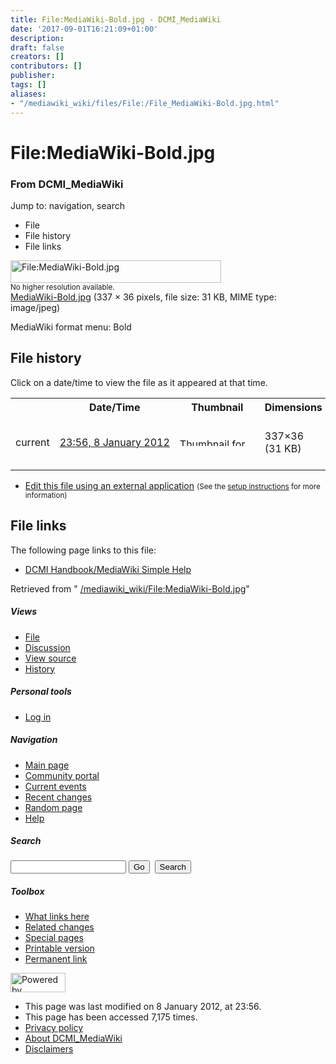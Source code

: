 ```yaml
---
title: File:MediaWiki-Bold.jpg - DCMI_MediaWiki
date: '2017-09-01T16:21:09+01:00'
description: 
draft: false
creators: []
contributors: []
publisher: 
tags: []
aliases:
- "/mediawiki_wiki/files/File:/File_MediaWiki-Bold.jpg.html"
---
```


<a id="top"></a>
# File:MediaWiki-Bold.jpg

### From DCMI\_MediaWiki

Jump to: navigation, search
<!-- start content -->
- File
- File history
- File links

 [<img alt="File:MediaWiki-Bold.jpg" src="/images/c/cd/MediaWiki-Bold.jpg" width="337" height="36">](/mediawiki_wiki/files/MediaWiki-Bold.jpg)  
<small>No higher resolution available.</small>  
 [MediaWiki-Bold.jpg](/images/c/cd/MediaWiki-Bold.jpg)‎ (337 × 36 pixels, file size: 31 KB, MIME type: image/jpeg)

MediaWiki format menu: Bold

<!-- 
NewPP limit report
Preprocessor node count: 1/1000000
Post-expand include size: 0/2097152 bytes
Template argument size: 0/2097152 bytes
Expensive parser function count: 0/100
-->
## File history

Click on a date/time to view the file as it appeared at that time.

<table class="wikitable filehistory">
  <tr>
    <td></td>
    <th>Date/Time</th>
    <th>Thumbnail</th>
    <th>Dimensions</th>
    <th>User</th>
    <th>Comment</th>
  </tr>
  <tr>
    <td>current</td>
    <td class="filehistory-selected" style="white-space: nowrap;"><a href="/mediawiki_wiki/files/MediaWiki-Bold.jpg">23:56, 8 January 2012</a></td>
    <td><a href="/images/c/cd/MediaWiki-Bold.jpg"><img alt="Thumbnail for version as of 23:56, 8 January 2012" src="/images/c/cd/MediaWiki-Bold.jpg" width="120" height="13"></a></td>
    <td>337×36 <span style="white-space: nowrap;">(31 KB)</span>
    </td>
    <td>
      <a href="/index.php?title=User:StuartSutton&amp;action=edit&amp;redlink=1" class="new mw-userlink" title="User:StuartSutton (page does not exist)">StuartSutton</a> <span style="white-space: nowrap;"> <span class="mw-usertoollinks">(<a href="/index.php?title=User_talk:StuartSutton&amp;action=edit&amp;redlink=1" class="new" title="User talk:StuartSutton (page does not exist)">Talk</a> | <a href="/index.php/Special:Contributions/StuartSutton" title="Special:Contributions/StuartSutton">contribs</a>)</span></span>
    </td>
    <td> <span class="comment">(MediaWiki format menu: Bold)</span>
    </td>
  </tr>
</table>

  

- [Edit this file using an external application](/index.php?title=File:MediaWiki-Bold.jpg&action=edit&externaledit=true&mode=file "File:MediaWiki-Bold.jpg") <small>(See the <a href="http://www.mediawiki.org/wiki/Manual:External_editors" class="external text" rel="nofollow">setup instructions</a> for more information)</small>

## File links

The following page links to this file:

- [DCMI Handbook/MediaWiki Simple Help](/index.php/DCMI_Handbook/MediaWiki_Simple_Help "DCMI Handbook/MediaWiki Simple Help")

Retrieved from " [/mediawiki_wiki/File:MediaWiki-Bold.jpg](/mediawiki_wiki/files/File:/File:MediaWiki-Bold.jpg.html)"

<!-- end content -->

##### Views

- [File](/mediawiki_wiki/files/File:/File:MediaWiki-Bold.jpg.html)
- [Discussion](/index.php?title=File_talk:MediaWiki-Bold.jpg&action=edit&redlink=1 "Discussion about the content page [t]")
- [View source](/index.php?title=File:MediaWiki-Bold.jpg&action=edit "This page is protected.
You can view its source [e]")
- [History](/index.php?title=File:MediaWiki-Bold.jpg&action=history "Past revisions of this page [h]")

##### Personal tools

- [Log in](/index.php?title=Special:UserLogin&returnto=File:MediaWiki-Bold.jpg "You are encouraged to log in; however, it is not mandatory [o]")

<script type="text/javascript"> if (window.isMSIE55) fixalpha(); </script>

##### Navigation

- [Main page](/index.php/Main_Page "Visit the main page [z]")
- [Community portal](/index.php/DCMI_MediaWiki:Community_portal "About the project, what you can do, where to find things")
- [Current events](/index.php/DCMI_MediaWiki:Current_events "Find background information on current events")
- [Recent changes](/index.php/Special:RecentChanges "The list of recent changes in the wiki [r]")
- [Random page](/index.php/Special:Random "Load a random page [x]")
- [Help](/index.php/Help:Contents "The place to find out")

##### <label for="searchInput">Search</label>

<form action="/index.php" id="searchform">
				<input type="hidden" name="title" value="Special:Search">
				<input id="searchInput" title="Search DCMI_MediaWiki" accesskey="f" type="search" name="search">
				<input type="submit" name="go" class="searchButton" id="searchGoButton" value="Go" title="Go to a page with this exact name if exists"> 
				<input type="submit" name="fulltext" class="searchButton" id="mw-searchButton" value="Search" title="Search the pages for this text">
			</form>

##### Toolbox

- [What links here](/index.php/Special:WhatLinksHere/File:MediaWiki-Bold.jpg "List of all wiki pages that link here [j]")
- [Related changes](/index.php/Special:RecentChangesLinked/File:MediaWiki-Bold.jpg "Recent changes in pages linked from this page [k]")
- [Special pages](/index.php/Special:SpecialPages "List of all special pages [q]")
- [Printable version](/index.php?title=File:MediaWiki-Bold.jpg&printable=yes "Printable version of this page [p]")
- [Permanent link](/index.php?title=File:MediaWiki-Bold.jpg&oldid=2163 "Permanent link to this revision of the page")

<!-- end of the left (by default at least) column -->

 [<img src="/skins/common/images/poweredby_mediawiki_88x31.png" height="31" width="88" alt="Powered by MediaWiki">](http://www.mediawiki.org/)

- This page was last modified on 8 January 2012, at 23:56.
- This page has been accessed 7,175 times.
- [Privacy policy](/index.php/DCMI_MediaWiki:Privacy_policy "DCMI MediaWiki:Privacy policy")
- [About DCMI\_MediaWiki](/index.php/DCMI_MediaWiki:About "DCMI MediaWiki:About")
- [Disclaimers](/index.php/DCMI_MediaWiki:General_disclaimer "DCMI MediaWiki:General disclaimer")

<script>if (window.runOnloadHook) runOnloadHook();</script><!-- Served in 0.460 secs. -->
